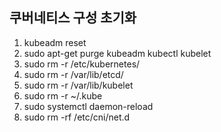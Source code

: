 ## 쿠버네티스 구성 초기화
1. kubeadm reset
2. sudo apt-get purge kubeadm kubectl kubelet
3. sudo rm -r /etc/kubernetes/
4. sudo rm -r /var/lib/etcd/
5. sudo rm -r /var/lib/kubelet
6. sudo rm -r ~/.kube
7. sudo systemctl daemon-reload
8. sudo rm -rf /etc/cni/net.d